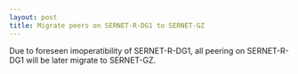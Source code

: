 ```yaml
---
layout: post
title: Migrate peers on SERNET-R-DG1 to SERNET-GZ
---
```

Due to foreseen imoperatibility of SERNET-R-DG1, all peering on SERNET-R-DG1 will be later migrate to SERNET-GZ.